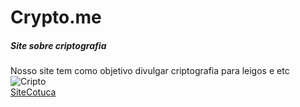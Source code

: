 # Crypto.me
##### Site sobre criptografia  
Nosso site tem como objetivo divulgar criptografia para leigos e etc  
![Cripto](https://www.segurisoft.com.br/wp-content/uploads/2016/11/como-funciona-criptografia-dados-1)  
[SiteCotuca](http://cotuca.unicamp.br/cotuca/)